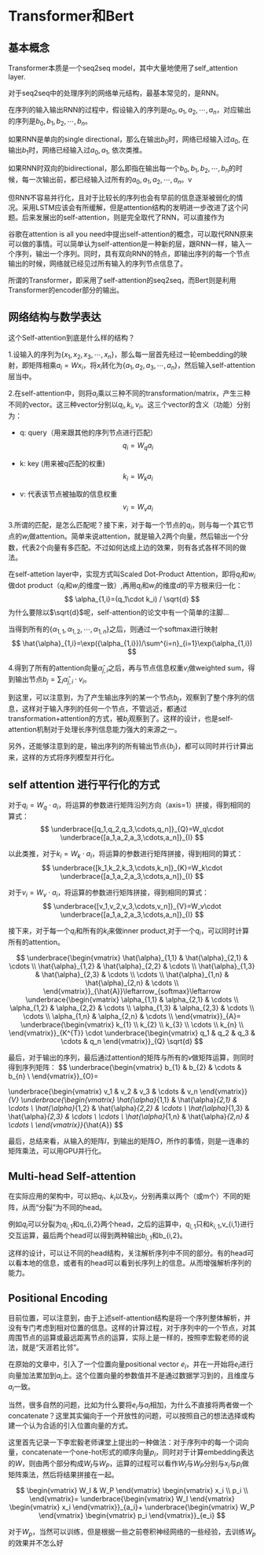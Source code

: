 # Transformer和Bert

## 基本概念
Transformer本质是一个seq2seq model，其中大量地使用了self_attention layer.

对于seq2seq中的处理序列的网络单元结构，最基本常见的，是RNN。

在序列的输入输出RNN的过程中，假设输入的序列是$a_0,a_1,a_2,\cdots,a_n$，对应输出的序列是$b_0,b_1,b_2,\cdots,b_n$。

如果RNN是单向的single directional，那么在输出$b_0$时，网络已经输入过$a_0$, 在输出$b_1$时，网络已经输入过$a_0,a_1$, 依次类推。

如果RNN时双向的bidirectional，那么即指在输出每一个$b_0,b_1,b_2,\cdots,b_n$的时候，每一次输出前，都已经输入过所有的$a_0,a_1,a_2,\cdots,a_n$。v

但RNN不容易并行化，且对于比较长的序列也会有早前的信息逐渐被弱化的情况。采用LSTM应该会有所缓解，但是attention结构的发明进一步改进了这个问题。后来发展出的self-attention，则是完全取代了RNN，可以直接作为

谷歌在attention is all you need中提出self-attention的概念，可以取代RNN原来可以做的事情。可以简单认为self-attention是一种新的层，跟RNN一样，输入一个序列，输出一个序列。同时，具有双向RNN的特点，即输出序列的每一个节点输出的时候，网络就已经见过所有输入的序列节点信息了。

所谓的Transformer，即采用了self-attention的seq2seq，而Bert则是利用Transformer的encoder部分的输出。

## 网络结构与数学表达
这个Self-attention到底是什么样的结构？

1.设输入的序列为$\{x_1,x_2,x_3,\cdots,x_n\}$，那么每一层首先经过一轮embedding的映射，即矩阵相乘$a_i=Wx_i$，将$x_i$转化为$\{a_1,a_2,a_3,\cdots,a_n\}$，然后输入self-attention 层当中。


2.在self-attention中，则将$a_i$乘以三种不同的transformation/matrix，产生三种不同的vector。这三种vector分别以$q_i,k_i,v_i$。这三个vector的含义（功能）分别为：
   
   - q: query（用来跟其他的序列节点进行匹配）
   $$
   q_i=W_qa_i
   $$

   - k: key (用来被q匹配的权重)
   $$
   k_i=W_k a_i
   $$

   - v: 代表该节点被抽取的信息权重
   $$
   v_i=W_v a_i
   $$

3.所谓的匹配，是怎么匹配呢？接下来，对于每一个节点的$q_i$，则与每一个其它节点的$w_i$做attention。简单来说attention，就是输入2两个向量，然后输出一个分数，代表2个向量有多匹配。不过如何达成上边的效果，则有各式各样不同的做法。
   
在self-attetion layer中，实现方式叫Scaled Dot-Product Attention，即将$q_i$和$w_i$做dot product（$q_i$和$w_i$的维度一致）,再用$q_i$和$w_i$的维度$d$的平方根来归一化：
$$
   \alpha_{1,i}=(q_1\cdot k_i) / \sqrt{d}
$$
为什么要除以$\sqrt{d}$呢，self-attention的论文中有一个简单的注脚...

当得到所有的$\{\alpha_{1,1},\alpha_{1,2},\cdots,\alpha_{1,n}\}$之后，则通过一个softmax进行映射
$$
\hat{\alpha}_{1,i}=\exp({\alpha_{1,i}})/\sum^{i=n}_{i=1}\exp(\alpha_{1,i})
$$

4.得到了所有的attention向量$\hat{\alpha}_{j,i}$之后，再与节点信息权重$v_i$做weighted sum，得到输出节点$b_{j}=\sum_{i} \hat{\alpha}_{j,i}\cdot v_{i}$。

到这里，可以注意到，为了产生输出序列的某一个节点$b_{j}$，观察到了整个序列的信息，这样对于输入序列的任何一个节点，不管远近，都通过transformation+attention的方式，被$b_{j}$观察到了。这样的设计，也是self-attention机制对于处理长序列信息能力强大的来源之一。

另外，还能够注意到的是，输出序列的所有输出节点$\{b_{j}\}$，都可以同时并行计算出来，这样的方式将序列模型并行化。


## **self attention 进行平行化的方式**

对于$q_i=W_q\cdot a_i$，将运算的参数进行矩阵沿列方向（axis=1）拼接，得到相同的算式：
$$
\underbrace{[q_1,q_2,q_3,\cdots,q_n]}_{Q}=W_q\cdot \underbrace{[a_1,a_2,a_3,\cdots,a_n]}_{I}
$$

以此类推，对于$k_i=W_k\cdot a_i$，将运算的参数进行矩阵拼接，得到相同的算式：
$$
\underbrace{[k_1,k_2,k_3,\cdots,k_n]}_{K}=W_k\cdot \underbrace{[a_1,a_2,a_3,\cdots,a_n]}_{I}
$$

对于$v_i=W_v\cdot a_i$，将运算的参数进行矩阵拼接，得到相同的算式：
$$
\underbrace{[v_1,v_2,v_3,\cdots,v_n]}_{V}=W_v\cdot \underbrace{[a_1,a_2,a_3,\cdots,a_n]}_{I}
$$

接下来，对于每一个$q_i$和所有的$k_i$来做inner product,对于一个$q_i$，可以同时计算所有的attention。

$$
\underbrace{\begin{vmatrix}
\hat{\alpha}_{1,1} & \hat{\alpha}_{2,1} & \cdots \\
\hat{\alpha}_{1,2} & \hat{\alpha}_{2,2} & \cdots \\
\hat{\alpha}_{1,3} & \hat{\alpha}_{2,3} & \cdots \\
\cdots \\
\hat{\alpha}_{1,n} & \hat{\alpha}_{2,n} & \cdots \\
\end{vmatrix}}_{\hat{A}}\leftarrow_{softmax}\leftarrow
\underbrace{\begin{vmatrix}
\alpha_{1,1} & \alpha_{2,1} & \cdots \\
\alpha_{1,2} & \alpha_{2,2} & \cdots \\
\alpha_{1,3} & \alpha_{2,3} & \cdots \\
\cdots \\
\alpha_{1,n} & \alpha_{2,n} & \cdots \\
\end{vmatrix}}_{A}=
\underbrace{\begin{vmatrix}
k_{1} \\
k_{2} \\
k_{3} \\
\cdots \\
k_{n} \\
\end{vmatrix}}_{K^{T}}
\cdot
\underbrace{\begin{vmatrix}
q_1 & q_2 & q_3 & \cdots & q_n
\end{vmatrix}}_{Q}
\sqrt{d}
$$

最后，对于输出的序列，最后通过attention的矩阵与所有的$v$做矩阵运算，则同时得到序列矩阵：
$$
\underbrace{\begin{vmatrix}
b_{1} & b_{2} & \cdots & b_{n} \\
\end{vmatrix}}_{O}=

\underbrace{\begin{vmatrix}
v_1 & v_2 & v_3 & \cdots & v_n
\end{vmatrix}}_{V}
\underbrace{\begin{vmatrix}
\hat{\alpha}_{1,1} & \hat{\alpha}_{2,1} & \cdots \\
\hat{\alpha}_{1,2} & \hat{\alpha}_{2,2} & \cdots \\
\hat{\alpha}_{1,3} & \hat{\alpha}_{2,3} & \cdots \\
\cdots \\
\hat{\alpha}_{1,n} & \hat{\alpha}_{2,n} & \cdots \\
\end{vmatrix}}_{\hat{A}}
$$

最后，总结来看，从输入的矩阵$I$，到输出的矩阵$O$，所作的事情，则是一连串的矩阵乘法，可以用GPU并行化。

## **Multi-head Self-attention**

在实际应用的架构中，可以把$q_i$、$k_i$以及$v_i$，分别再乘以两个（或m个）不同的矩阵，从而“分裂”为不同的head。

例如$q_i$可以分裂为$q_{i,1}$和q_{i,2}两个head，之后的运算中，$q_{i,1}$只和$k_{i,1}$,v_{i,1}进行交互运算，最后两个head可以得到两种输出$b_{i,1}$和b_{i,2}。

这样的设计，可以让不同的head结构，关注解析序列中不同的部分。有的head可以看本地的信息，或者有的head可以看到长序列上的信息。从而增强解析序列的能力。


## Positional Encoding

目前位置，可以注意到，由于上述self-attention结构是将一个序列整体解析，并没有专门考虑到相对位置的信息。这样的计算过程，对于序列中的一个节点，对其周围节点的运算或最远距离节点的运算，实际上是一样的，按照李宏毅老师的说法，就是“天涯若比邻”。

在原始的文章中，引入了一个位置向量positional vector $e_i$，并在一开始将$e_i$进行向量加法累加到$a_i$上。这个位置向量的参数值并不是通过数据学习到的，且维度与$a_i$一致。

当然，很多自然的问题，比如为什么要将$e_i$与$a_i$相加，为什么不直接将两者做一个concatenate？这里其实偏向于一个开放性的问题，可以按照自己的想法选择或构建一个认为合适的引入位置向量的方式。

这里首先记录一下李宏毅老师课堂上提出的一种做法：对于序列中的每一个词向量，concatenate一个one-hot形式的顺序向量$p_i$，同时对于计算embedding表达的$W$，则由两个部分构成$W_{I}$与$W_{P}$，运算的过程可以看作$W_{I}$与$W_{P}$分别与$x_i$与$p_i$做矩阵乘法，然后将结果拼接在一起。

$$
\begin{vmatrix}
W_I & W_P 
\end{vmatrix}
\begin{vmatrix}
x_i \\
p_i \\
\end{vmatrix}=
\underbrace{\begin{vmatrix}
W_I 
\end{vmatrix}
\begin{vmatrix}
x_i 
\end{vmatrix}}_{a_i}+
\underbrace{\begin{vmatrix}
W_P 
\end{vmatrix}
\begin{vmatrix}
p_i 
\end{vmatrix}}_{e_i}
$$

对于$W_p$，当然可以训练，但是根据一些之前卷积神经网络的一些经验，去训练$W_p$的效果并不怎么好